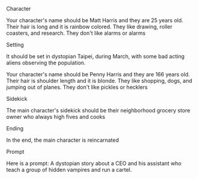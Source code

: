 Character

Your character's name should be Matt Harris and they are 25 years old. Their hair is long and it is rainbow colored. They like drawing, roller coasters, and research. They don't like alarms or alarms




Setting

It should be set in dystopian Taipei, during March, with some bad acting aliens observing the population.

Your character's name should be Penny Harris and they are 166 years old. Their hair is shoulder length and it is blonde. They like shopping, dogs, and jumping out of planes. They don't like pickles or hecklers



Sidekick

The main character's sidekick should be their neighborhood grocery store owner who always high fives and cooks





Ending

In the end, the main character is reincarnated




Prompt

Here is a prompt: A dystopian story about a CEO and his assistant who teach a group of hidden vampires and run a cartel.






